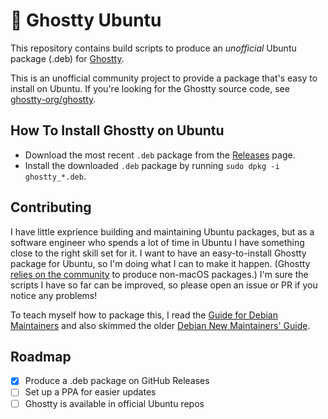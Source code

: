 # :ghost: Ghostty Ubuntu

This repository contains build scripts to produce an _unofficial_ Ubuntu package (.deb) for [Ghostty](https://ghostty.org).

This is an unofficial community project to provide a package that's easy to install on Ubuntu. If you're looking for the Ghostty source code, see [ghostty-org/ghostty](https://github.com/ghostty-org/ghostty).

## How To Install Ghostty on Ubuntu

- Download the most recent `.deb` package from the [Releases](https://github.com/mkasberg/ghostty-ubuntu/releases) page.
- Install the downloaded `.deb` package by running `sudo dpkg -i ghostty_*.deb`.

## Contributing

I have little exprience building and maintaining Ubuntu packages, but as a software engineer who spends a lot of time in Ubuntu I have something close to the right skill set for it. I want to have an easy-to-install Ghostty package for Ubuntu, so I'm doing what I can to make it happen. (Ghostty [relies on the community](https://ghostty.org/docs/install/binary) to produce non-macOS packages.) I'm sure the scripts I have so far can be improved, so please open an issue or PR if you notice any problems!

To teach myself how to package this, I read the [Guide for Debian Maintainers](https://www.debian.org/doc/manuals/debmake-doc/index.en.html) and also skimmed the older [Debian New Maintainers' Guide](https://www.debian.org/doc/manuals/maint-guide/index.en.html).

## Roadmap

- [x] Produce a .deb package on GitHub Releases
- [ ] Set up a PPA for easier updates
- [ ] Ghostty is available in official Ubuntu repos
